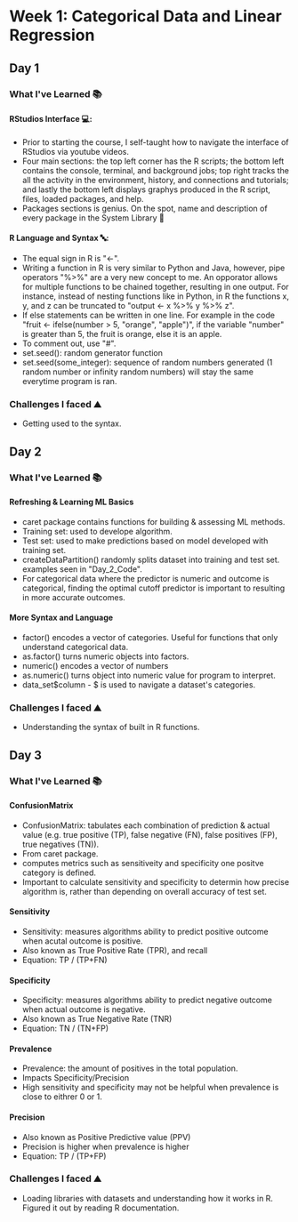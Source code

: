 # Week 1: Categorical Data and Linear Regression

## Day 1
### What I've Learned 📚
#### RStudios Interface 💻:
- Prior to starting the course, I self-taught how to navigate the interface of RStudios via youtube videos.
- Four main sections: the top left corner has the R scripts; the bottom left contains the console, terminal, and background jobs; top right tracks the all the activity in the environment, history, and connections and tutorials; and lastly the bottom left displays graphys produced in the R script, files, loaded packages, and help.
- Packages sections is genius. On the spot, name and description of every package in the System Library 💃
#### R Language and Syntax 🔤:
- The equal sign in R is "<-".
- Writing a function in R is very similar to Python and Java, however, pipe operators "%>%" are a very new concept to me. An opporator allows for multiple functions to be chained together, resulting in one output. For instance, instead of nesting functions like in Python, in R the functions x, y, and z can be truncated to "output <- x %>% y %>% z".
- If else statements can be written in one line. For example in the code "fruit <- ifelse(number > 5, "orange", "apple")", if the variable "number" is greater than 5, the fruit is orange, else it is an apple.
- To comment out, use "#".
- set.seed(): random generator function
- set.seed(some_integer): sequence of random numbers generated (1 random number or infinity random numbers) will stay the same everytime program is ran.

### Challenges I faced ⛰️
- Getting used to the syntax.

## Day 2
### What I've Learned 📚
#### Refreshing & Learning ML Basics
- caret package contains functions for building & assessing ML methods.
- Training set: used to develope algorithm.
- Test set: used to make predictions based on model developed with training set.
- createDataPartition() randomly splits dataset into training and test set. examples seen in "Day_2_Code".
- For categorical data where the predictor is numeric and outcome is categorical, finding the optimal cutoff predictor is important to resulting in more accurate outcomes.
  
#### More Syntax and Language
- factor() encodes a vector of categories. Useful for functions that only understand categorical data.
- as.factor() turns numeric objects into factors.
- numeric() encodes a vector of numbers
- as.numeric() turns object into numeric value for program to interpret.
- data_set$column - $ is used to navigate a dataset's categories.

### Challenges I faced ⛰️
- Understanding the syntax of built in R functions.

## Day 3
### What I've Learned 📚
#### ConfusionMatrix
- ConfusionMatrix: tabulates each combination of prediction & actual value (e.g. true positive (TP), false negative (FN), false positives (FP), true negatives (TN)).
- From caret package.
- computes metrics such as sensitiveity and specificity one positve category is defined.
- Important to calculate sensitivity and specificity to determin how precise algorithm is, rather than depending on overall accuracy of test set.
  
#### Sensitivity
- Sensitivity: measures algorithms ability to predict positive outcome when acutal outcome is positive.
- Also known as True Positive Rate (TPR), and recall
- Equation: TP / (TP+FN)

#### Specificity
- Specificity: measures algorithms ability to predict negative outcome when actual outcome is negative.
- Also known as True Negative Rate (TNR)
- Equation: TN / (TN+FP)

#### Prevalence
- Prevalence: the amount of positives in the total population.
- Impacts Specificity/Precision
- High sensitivity and specificity may not be helpful when prevalence is close to eithrer 0 or 1.

#### Precision
- Also known as Positive Predictive value (PPV)
- Precision is higher when prevalence is higher
- Equation: TP / (TP+FP)

### Challenges I faced ⛰️
- Loading libraries with datasets and understanding how it works in R. Figured it out by reading R documentation.
